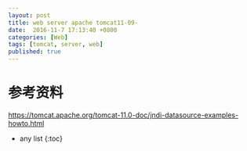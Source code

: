 ```yaml
---
layout: post
title: web server apache tomcat11-09-
date:  2016-11-7 17:13:40 +0800
categories: [Web]
tags: [tomcat, server, web]
published: true
---
```




# 参考资料

https://tomcat.apache.org/tomcat-11.0-doc/jndi-datasource-examples-howto.html


* any list
{:toc}
